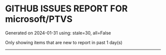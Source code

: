 
# GITHUB ISSUES REPORT FOR microsoft/PTVS


Generated on 2024-01-31 using: stale=30, all=False


Only showing items that are new to report in past 1 day(s)


---
